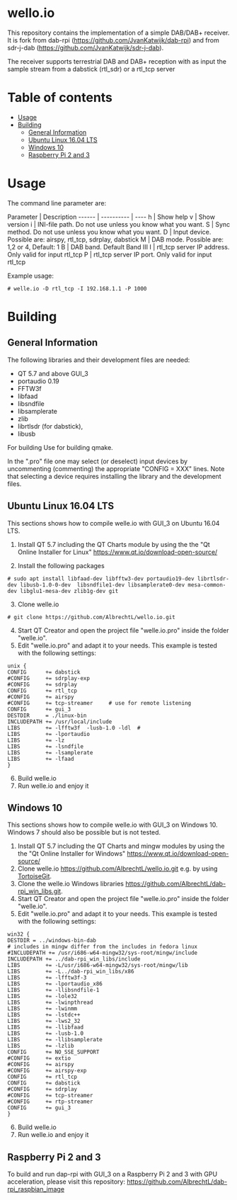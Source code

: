 wello.io
=====================
This repository contains the implementation of a simple DAB/DAB+ receiver. 
It is fork from dab-rpi (https://github.com/JvanKatwijk/dab-rpi) and from sdr-j-dab (https://github.com/JvanKatwijk/sdr-j-dab).

The receiver supports terrestrial DAB and DAB+ reception with as input the sample stream from a dabstick (rtl_sdr) or a rtl_tcp server


Table of contents
====

  * [Usage](#usage)
  * [Building](#building)
    * [General Information](#general-information)
    * [Ubuntu Linux 16.04 LTS](#ubuntu-linux-1604-lts)
    * [Windows 10](#windows-10)
    * [Raspberry Pi 2 and 3](#raspberry-pi-2-and-3)

Usage
=====
The command line parameter are:

Parameter | Description
------ | ---------- | ----
h | Show help 
v | Show version 
i | INI-file path. Do not use unless you know what you want.
S | Sync method. Do not use unless you know what you want.
D | Input device. Possible are: airspy, rtl_tcp, sdrplay, dabstick 
M | DAB mode. Possible are: 1,2 or 4, Default: 1 
B | DAB band. Default Band III
I | rtl_tcp server IP address. Only valid for input rtl_tcp 
P | rtl_tcp server IP port. Only valid for input rtl_tcp

Example usage:
  
  ```
# welle.io -D rtl_tcp -I 192.168.1.1 -P 1000
  ```
  
Building
====================

General Information
---
The following libraries and their development files are needed:
* QT 5.7 and above GUI_3
* portaudio 0.19
* FFTW3f
* libfaad
* libsndfile
* libsamplerate
* zlib
* librtlsdr (for dabstick),
* libusb

For building 
Use for building qmake.

In the ".pro" file one may select (or deselect) input devices by uncommenting (commenting) the appropriate "CONFIG = XXX" lines.
Note that selecting a device requires installing the library and the development files.

Ubuntu Linux 16.04 LTS
---
This sections shows how to compile welle.io with GUI_3 on Ubuntu 16.04 LTS. 

1. Install QT 5.7 including the QT Charts module by using the the "Qt Online Installer for Linux" https://www.qt.io/download-open-source/

2. Install the following packages

  ```
# sudo apt install libfaad-dev libfftw3-dev portaudio19-dev librtlsdr-dev libusb-1.0-0-dev  libsndfile1-dev libsamplerate0-dev mesa-common-dev libglu1-mesa-dev zlib1g-dev git
  ```
3. Clone welle.io

  ```
# git clone https://github.com/AlbrechtL/wello.io.git
  ```

4. Start QT Creator and open the project file "welle.io.pro" inside the folder "welle.io".
5. Edit "welle.io.pro" and adapt it to your needs. This example is tested with the following settings:

  ```
unix {
CONFIG		+= dabstick
#CONFIG		+= sdrplay-exp
#CONFIG		+= sdrplay
CONFIG		+= rtl_tcp
#CONFIG		+= airspy
#CONFIG		+= tcp-streamer		# use for remote listening
CONFIG		+= gui_3
DESTDIR		= ./linux-bin
INCLUDEPATH	+= /usr/local/include
LIBS		+= -lfftw3f  -lusb-1.0 -ldl  #
LIBS		+= -lportaudio
LIBS		+= -lz
LIBS		+= -lsndfile
LIBS		+= -lsamplerate
LIBS		+= -lfaad
}
  ```

6. Build welle.io
7. Run welle.io and enjoy it

Windows 10
---
This sections shows how to compile welle.io with GUI_3 on Windows 10. Windows 7 should also be possible but is not tested. 

1. Install QT 5.7 including the QT Charts and mingw modules by using the the "Qt Online Installer for Windows" https://www.qt.io/download-open-source/
2. Clone welle.io https://github.com/AlbrechtL/wello.io.git e.g. by using [TortoiseGit](https://tortoisegit.org).
3. Clone the welle.io Windows libraries https://github.com/AlbrechtL/dab-rpi_win_libs.git.
4. Start QT Creator and open the project file "welle.io.pro" inside the folder "welle.io".
5. Edit "welle.io.pro" and adapt it to your needs. This example is tested with the following settings:

  ```
win32 {
DESTDIR	= ../windows-bin-dab
# includes in mingw differ from the includes in fedora linux
#INCLUDEPATH += /usr/i686-w64-mingw32/sys-root/mingw/include
INCLUDEPATH += ../dab-rpi_win_libs/include
LIBS		+= -L/usr/i686-w64-mingw32/sys-root/mingw/lib
LIBS		+= -L../dab-rpi_win_libs/x86
LIBS		+= -lfftw3f-3
LIBS		+= -lportaudio_x86
LIBS		+= -llibsndfile-1
LIBS		+= -lole32
LIBS		+= -lwinpthread
LIBS		+= -lwinmm
LIBS 		+= -lstdc++
LIBS		+= -lws2_32
LIBS		+= -llibfaad
LIBS		+= -lusb-1.0
LIBS		+= -llibsamplerate
LIBS		+= -lzlib
CONFIG		+= NO_SSE_SUPPORT 
#CONFIG		+= extio
#CONFIG		+= airspy
#CONFIG		+= airspy-exp
CONFIG		+= rtl_tcp
CONFIG		+= dabstick
#CONFIG		+= sdrplay
#CONFIG		+= tcp-streamer
#CONFIG		+= rtp-streamer
CONFIG		+= gui_3
}
  ```

6. Build welle.io
7. Run welle.io and enjoy it

Raspberry Pi 2 and 3
---
To build and run dap-rpi with GUI_3 on a Raspberry Pi 2 and 3 with GPU acceleration, please visit this repository: https://github.com/AlbrechtL/dab-rpi_raspbian_image


